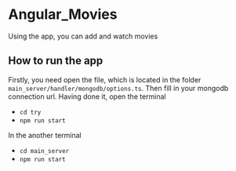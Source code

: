 # Angular_Movies
Using the app, you can add and watch movies

## How to run the app
Firstly, you need open the file, which is located in the folder `main_server/handler/mongodb/options.ts`. Then fill in your mongodb connection url. Having done it, open the terminal 
* `cd try`
* `npm run start`<br/>

In the another terminal
* `cd main_server`
* `npm run start`

